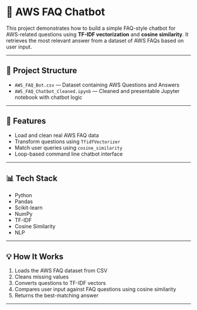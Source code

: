 # 🤖 AWS FAQ Chatbot

This project demonstrates how to build a simple FAQ-style chatbot for AWS-related questions using **TF-IDF vectorization** and **cosine similarity**. It retrieves the most relevant answer from a dataset of AWS FAQs based on user input.

---

## 📂 Project Structure

- `AWS_FAQ_Bot.csv` — Dataset containing AWS Questions and Answers  
- `AWS_FAQ_Chatbot_Cleaned.ipynb` — Cleaned and presentable Jupyter notebook with chatbot logic

---

## 🚀 Features

- Load and clean real AWS FAQ data  
- Transform questions using `TfidfVectorizer`  
- Match user queries using `cosine_similarity`  
- Loop-based command line chatbot interface  

---

## 📊 Tech Stack

- Python  
- Pandas  
- Scikit-learn  
- NumPy
- TF-IDF
- Cosine Similarity
- NLP

---


## 💡 How It Works

1. Loads the AWS FAQ dataset from CSV  
2. Cleans missing values  
3. Converts questions to TF-IDF vectors  
4. Compares user input against FAQ questions using cosine similarity  
5. Returns the best-matching answer


---

